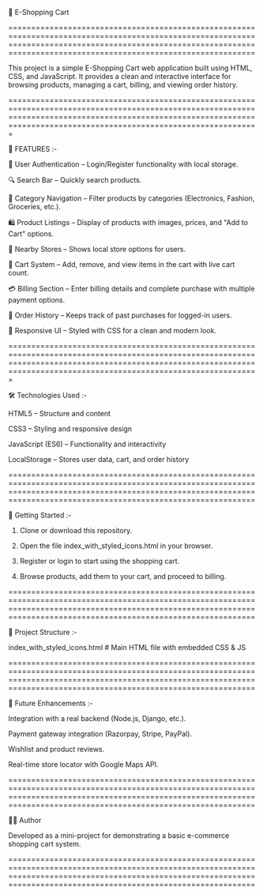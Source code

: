 🛒 E-Shopping Cart

========================================================================================================================================================================================================================

This project is a simple E-Shopping Cart web application built using HTML, CSS, and JavaScript. It provides a clean and interactive interface for browsing products, managing a cart, billing, and viewing order history.

=========================================================================================================================================================================================================================

📌 FEATURES :-

🔑 User Authentication – Login/Register functionality with local storage.

🔍 Search Bar – Quickly search products.

📂 Category Navigation – Filter products by categories (Electronics, Fashion, Groceries, etc.).

🛍️ Product Listings – Display of products with images, prices, and "Add to Cart" options.

🏬 Nearby Stores – Shows local store options for users.

🛒 Cart System – Add, remove, and view items in the cart with live cart count.

💳 Billing Section – Enter billing details and complete purchase with multiple payment options.

📜 Order History – Keeps track of past purchases for logged-in users.

🎨 Responsive UI – Styled with CSS for a clean and modern look.

=========================================================================================================================================================================================================================

🛠️ Technologies Used :-

HTML5 – Structure and content

CSS3 – Styling and responsive design

JavaScript (ES6) – Functionality and interactivity

LocalStorage – Stores user data, cart, and order history

========================================================================================================================================================================================================================

🚀 Getting Started :-

1. Clone or download this repository.


2. Open the file index_with_styled_icons.html in your browser.


3. Register or login to start using the shopping cart.


4. Browse products, add them to your cart, and proceed to billing.

========================================================================================================================================================================================================================

📂 Project Structure :-

index_with_styled_icons.html   # Main HTML file with embedded CSS & JS

========================================================================================================================================================================================================================

🔮 Future Enhancements :-

Integration with a real backend (Node.js, Django, etc.).

Payment gateway integration (Razorpay, Stripe, PayPal).

Wishlist and product reviews.

Real-time store locator with Google Maps API.

========================================================================================================================================================================================================================

👨‍💻 Author

Developed as a mini-project for demonstrating a basic e-commerce shopping cart system.

========================================================================================================================================================================================================================
